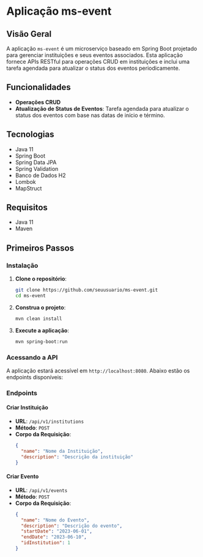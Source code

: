 # Aplicação ms-event

## Visão Geral
A aplicação `ms-event` é um microserviço baseado em Spring Boot projetado para gerenciar instituições e seus eventos associados. Esta aplicação fornece APIs RESTful para operações CRUD em instituições e inclui uma tarefa agendada para atualizar o status dos eventos periodicamente.

## Funcionalidades
- **Operações CRUD**
- **Atualização de Status de Eventos**: Tarefa agendada para atualizar o status dos eventos com base nas datas de início e término.

## Tecnologias
- Java 11
- Spring Boot
- Spring Data JPA
- Spring Validation
- Banco de Dados H2
- Lombok
- MapStruct

## Requisitos
- Java 11
- Maven

## Primeiros Passos

### Instalação
1. **Clone o repositório**:
    ```sh
    git clone https://github.com/seuusuario/ms-event.git
    cd ms-event
    ```

2. **Construa o projeto**:
    ```sh
    mvn clean install
    ```

3. **Execute a aplicação**:
    ```sh
    mvn spring-boot:run
    ```

### Acessando a API
A aplicação estará acessível em `http://localhost:8080`. Abaixo estão os endpoints disponíveis:

### Endpoints

#### Criar Instituição
- **URL**: `/api/v1/institutions`
- **Método**: `POST`
- **Corpo da Requisição**:
  ```json
  {
    "name": "Nome da Instituição",
    "description": "Descrição da instituição"
  }

#### Criar Evento
- **URL**: `/api/v1/events`
- **Método**: `POST`
- **Corpo da Requisição**:
  ```json
  {
    "name": "Nome do Evento",
    "description": "Descrição do evento",
    "startDate": "2023-06-01",
    "endDate": "2023-06-10",
    "idInstitution": 1  
  }  
